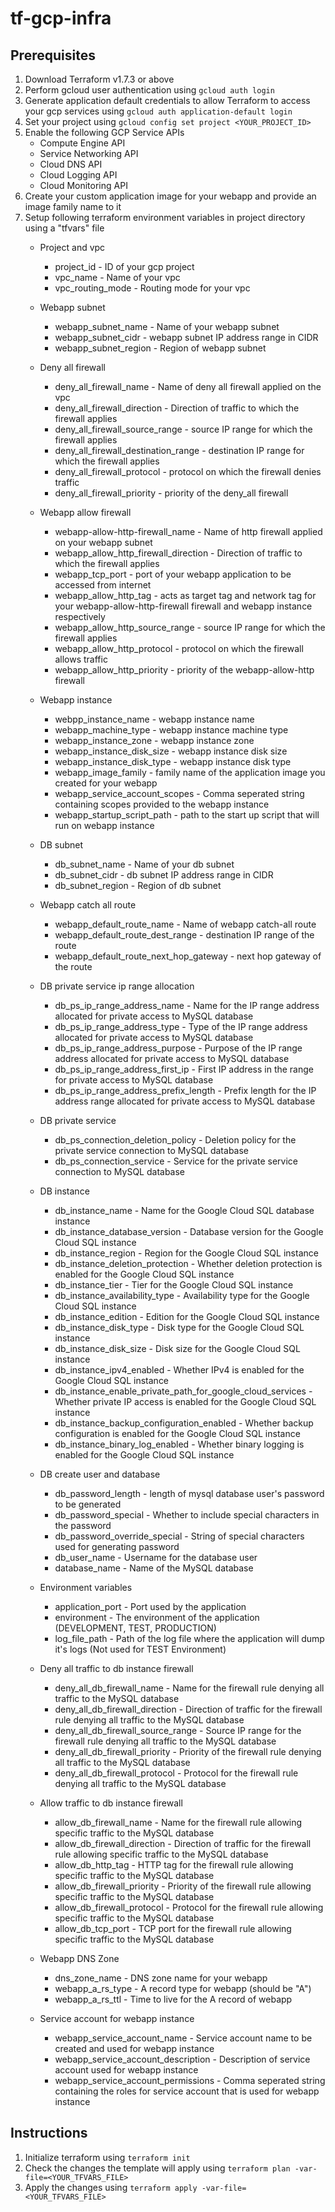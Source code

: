 # tf-gcp-infra

## Prerequisites
1. Download Terraform v1.7.3 or above
2. Perform gcloud user authentication using ```gcloud auth login```
3. Generate application default credentials to allow Terraform to access your gcp services using ```gcloud auth application-default login```
4. Set your project using ```gcloud config set project <YOUR_PROJECT_ID>```
5. Enable the following GCP Service APIs
    - Compute Engine API
    - Service Networking API
    - Cloud DNS API
    - Cloud Logging API
    - Cloud Monitoring API
6. Create your custom application image for your webapp and provide an image family name to it
7. Setup following terraform environment variables in project directory using a "tfvars" file
    - Project and vpc
      - project_id - ID of your gcp project
      - vpc_name - Name of your vpc
      - vpc_routing_mode - Routing mode for your vpc
    
    - Webapp subnet
      - webapp_subnet_name - Name of your webapp subnet
      - webapp_subnet_cidr - webapp subnet IP address range in CIDR
      - webapp_subnet_region - Region of webapp subnet

    - Deny all firewall
      - deny_all_firewall_name - Name of deny all firewall applied on the vpc
      - deny_all_firewall_direction - Direction of traffic to which the firewall applies
      - deny_all_firewall_source_range - source IP range for which the firewall applies
      - deny_all_firewall_destination_range - destination IP range for which the firewall applies
      - deny_all_firewall_protocol - protocol on which the firewall denies traffic
      - deny_all_firewall_priority - priority of the deny_all firewall

    - Webapp allow firewall
      - webapp-allow-http-firewall_name - Name of http firewall applied on your webapp subnet
      - webapp_allow_http_firewall_direction - Direction of traffic to which the firewall applies
      - webapp_tcp_port - port of your webapp application to be accessed from internet
      - webapp_allow_http_tag - acts as target tag and network tag for your webapp-allow-http-firewall firewall and webapp instance respectively
      - webapp_allow_http_source_range - source IP range for which the firewall applies
      - webapp_allow_http_protocol - protocol on which the firewall allows traffic
      - webapp_allow_http_priority - priority of the webapp-allow-http firewall

    - Webapp instance
      - webpp_instance_name - webapp instance name
      - webapp_machine_type - webapp instance machine type
      - webapp_instance_zone - webapp instance zone
      - webapp_instance_disk_size - webapp instance disk size
      - webapp_instance_disk_type - webapp instance disk type
      - webapp_image_family - family name of the application image you created for your webapp
      - webapp_service_account_scopes - Comma seperated string containing scopes provided to the webapp instance
      - webapp_startup_script_path - path to the start up script that will run on webapp instance

    - DB subnet
      - db_subnet_name - Name of your db subnet
      - db_subnet_cidr - db subnet IP address range in CIDR
      - db_subnet_region - Region of db subnet
  
    - Webapp catch all route
      - webapp_default_route_name - Name of webapp catch-all route
      - webapp_default_route_dest_range - destination IP range of the route
      - webapp_default_route_next_hop_gateway - next hop gateway of the route

    - DB private service ip range allocation
      - db_ps_ip_range_address_name - Name for the IP range address allocated for private access to MySQL database
      - db_ps_ip_range_address_type - Type of the IP range address allocated for private access to MySQL database
      - db_ps_ip_range_address_purpose - Purpose of the IP range address allocated for private access to MySQL database
      - db_ps_ip_range_address_first_ip - First IP address in the range for private access to MySQL database
      - db_ps_ip_range_address_prefix_length - Prefix length for the IP address range allocated for private access to MySQL database

    - DB private service
      - db_ps_connection_deletion_policy - Deletion policy for the private service connection to MySQL database
      - db_ps_connection_service - Service for the private service connection to MySQL database

    - DB instance
      - db_instance_name - Name for the Google Cloud SQL database instance
      - db_instance_database_version - Database version for the Google Cloud SQL instance
      - db_instance_region - Region for the Google Cloud SQL instance
      - db_instance_deletion_protection - Whether deletion protection is enabled for the Google Cloud SQL instance
      - db_instance_tier - Tier for the Google Cloud SQL instance
      - db_instance_availability_type - Availability type for the Google Cloud SQL instance
      - db_instance_edition - Edition for the Google Cloud SQL instance
      - db_instance_disk_type - Disk type for the Google Cloud SQL instance
      - db_instance_disk_size - Disk size for the Google Cloud SQL instance
      - db_instance_ipv4_enabled - Whether IPv4 is enabled for the Google Cloud SQL instance
      - db_instance_enable_private_path_for_google_cloud_services - Whether private IP access is enabled for the Google Cloud SQL instance
      - db_instance_backup_configuration_enabled - Whether backup configuration is enabled for the Google Cloud SQL instance
      - db_instance_binary_log_enabled - Whether binary logging is enabled for the Google Cloud SQL instance

    - DB create user and database
      - db_password_length - length of mysql database user's password to be generated
      - db_password_special - Whether to include special characters in the password
      - db_password_override_special - String of special characters used for generating password
      - db_user_name - Username for the database user
      - database_name - Name of the MySQL database

    - Environment variables
      - application_port - Port used by the application
      - environment - The environment of the application (DEVELOPMENT, TEST, PRODUCTION)
      - log_file_path - Path of the log file where the application will dump it's logs (Not used for TEST Environment)

    - Deny all traffic to db instance firewall
      - deny_all_db_firewall_name - Name for the firewall rule denying all traffic to the MySQL database
      - deny_all_db_firewall_direction - Direction of traffic for the firewall rule denying all traffic to the MySQL database
      - deny_all_db_firewall_source_range - Source IP range for the firewall rule denying all traffic to the MySQL database
      - deny_all_db_firewall_priority - Priority of the firewall rule denying all traffic to the MySQL database
      - deny_all_db_firewall_protocol - Protocol for the firewall rule denying all traffic to the MySQL database
    
    - Allow traffic to db instance firewall
      - allow_db_firewall_name - Name for the firewall rule allowing specific traffic to the MySQL database
      - allow_db_firewall_direction - Direction of traffic for the firewall rule allowing specific traffic to the MySQL database
      - allow_db_http_tag - HTTP tag for the firewall rule allowing specific traffic to the MySQL database
      - allow_db_firewall_priority - Priority of the firewall rule allowing specific traffic to the MySQL database
      - allow_db_firewall_protocol - Protocol for the firewall rule allowing specific traffic to the MySQL database
      - allow_db_tcp_port - TCP port for the firewall rule allowing specific traffic to the MySQL database
    
    - Webapp DNS Zone
      - dns_zone_name - DNS zone name for your webapp
      - webapp_a_rs_type - A record type for webapp (should be "A")
      - webapp_a_rs_ttl - Time to live for the A record of webapp

    - Service account for webapp instance
      - webapp_service_account_name - Service account name to be created and used for webapp instance
      - webapp_service_account_description - Description of service account used for webapp instance
      - webapp_service_account_permissions - Comma seperated string containing the roles for service account that is used for webapp instance


## Instructions
1. Initialize terraform using ```terraform init```
2. Check the changes the template will apply using ```terraform plan -var-file=<YOUR_TFVARS_FILE>```
3. Apply the changes using ```terraform apply -var-file=<YOUR_TFVARS_FILE>```
